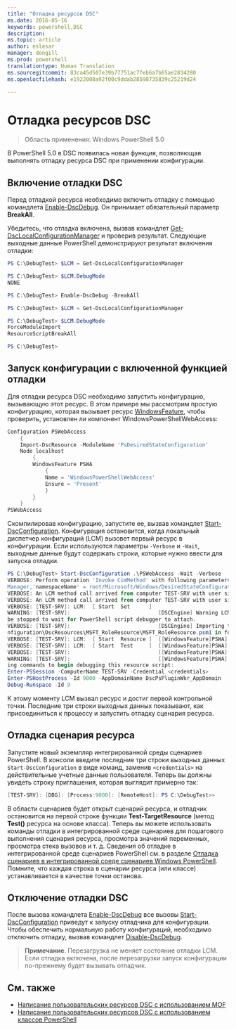 ```yaml
---
title: "Отладка ресурсов DSC"
ms.date: 2016-05-16
keywords: powershell,DSC
description: 
ms.topic: article
author: eslesar
manager: dongill
ms.prod: powershell
translationtype: Human Translation
ms.sourcegitcommit: 83ca45d507e39b77751ac7feb6a7b65ae2834280
ms.openlocfilehash: e1922008a92f00c9ddab28598735839c25219d24

---
```


# Отладка ресурсов DSC

> Область применения: Windows PowerShell 5.0

В PowerShell 5.0 в DSC появилась новая функция, позволяющая выполнять отладку ресурса DSC при применении конфигурации.

## Включение отладки DSC
Перед отладкой ресурса необходимо включить отладку с помощью командлета [Enable-DscDebug](https://technet.microsoft.com/en-us/library/mt517870.aspx). Он принимает обязательный параметр **BreakAll**. 

Убедитесь, что отладка включена, вызвав командлет [Get-DscLocalConfigurationManager](https://technet.microsoft.com/en-us/library/dn407378.aspx) и проверив результат. Следующие выходные данные PowerShell демонстрируют результат включения отладки:


```powershell
PS C:\DebugTest> $LCM = Get-DscLocalConfigurationManager

PS C:\DebugTest> $LCM.DebugMode
NONE

PS C:\DebugTest> Enable-DscDebug -BreakAll

PS C:\DebugTest> $LCM = Get-DscLocalConfigurationManager

PS C:\DebugTest> $LCM.DebugMode
ForceModuleImport
ResourceScriptBreakAll

PS C:\DebugTest>
```


## Запуск конфигурации с включенной функцией отладки
Для отладки ресурса DSC необходимо запустить конфигурацию, вызывающую этот ресурс. В этом примере мы рассмотрим простую конфигурацию, которая вызывает ресурс [WindowsFeature](windowsfeatureResource.md), чтобы проверить, установлен ли компонент WindowsPowerShellWebAccess:

```powershell
Configuration PSWebAccess
    {
    Import-DscResource -ModuleName 'PsDesiredStateConfiguration'
    Node localhost
        {
        WindowsFeature PSWA
            {
            Name = 'WindowsPowerShellWebAccess'
            Ensure = 'Present'
            }
        }
    }
PSWebAccess
```
Скомпилировав конфигурацию, запустите ее, вызвав командлет [Start-DscConfiguration](https://technet.microsoft.com/en-us/library/dn521623.aspx). Конфигурация остановится, когда локальный диспетчер конфигураций (LCM) вызовет первый ресурс в конфигурации. Если используются параметры `-Verbose` и `-Wait`, выходные данные будут содержать строки, которые нужно ввести для запуска отладки.

```powershell
PS C:\DebugTest> Start-DscConfiguration .\PSWebAccess -Wait -Verbose
VERBOSE: Perform operation 'Invoke CimMethod' with following parameters, ''methodName' = SendConfigurationApply,'className' = MSFT_DSCLocalConfiguration
Manager,'namespaceName' = root/Microsoft/Windows/DesiredStateConfiguration'.
VERBOSE: An LCM method call arrived from computer TEST-SRV with user sid S-1-5-21-2127521184-1604012920-1887927527-108583.
VERBOSE: An LCM method call arrived from computer TEST-SRV with user sid S-1-5-21-2127521184-1604012920-1887927527-108583.
VERBOSE: [TEST-SRV]: LCM:  [ Start  Set      ]
WARNING: [TEST-SRV]:                            [DSCEngine] Warning LCM is in Debug 'ResourceScriptBreakAll' mode.  Resource script processing will 
be stopped to wait for PowerShell script debugger to attach.
VERBOSE: [TEST-SRV]:                            [DSCEngine] Importing the module C:\WINDOWS\system32\WindowsPowerShell\v1.0\Modules\PSDesiredStateCo
nfiguration\DscResources\MSFT_RoleResource\MSFT_RoleResource.psm1 in force mode.
VERBOSE: [TEST-SRV]: LCM:  [ Start  Resource ]  [[WindowsFeature]PSWA]
VERBOSE: [TEST-SRV]: LCM:  [ Start  Test     ]  [[WindowsFeature]PSWA]
VERBOSE: [TEST-SRV]:                            [[WindowsFeature]PSWA] Importing the module MSFT_RoleResource in force mode.
WARNING: [TEST-SRV]:                            [[WindowsFeature]PSWA] Resource is waiting for PowerShell script debugger to attach.  Use the follow
ing commands to begin debugging this resource script:
Enter-PSSession -ComputerName TEST-SRV -Credential <credentials>
Enter-PSHostProcess -Id 9000 -AppDomainName DscPsPluginWkr_AppDomain
Debug-Runspace -Id 9
```
К этому моменту LCM вызвал ресурс и достиг первой контрольной точки. Последние три строки выходных данных показывают, как присоединиться к процессу и запустить отладку сценария ресурса.

## Отладка сценария ресурса

Запустите новый экземпляр интегрированной среды сценариев PowerShell. В консоли введите последние три строки выходных данных `Start-DscConfiguration` в виде команд, заменив `<credentials>` на действительные учетные данные пользователя. Теперь вы должны увидеть строку приглашения, которая выглядит примерно так:

```powershell
[TEST-SRV]: [DBG]: [Process:9000]: [RemoteHost]: PS C:\DebugTest>>
```

В области сценариев будет открыт сценарий ресурса, и отладчик остановится на первой строке функции **Test-TargetResource** (метод **Test()** ресурса на основе класса).
Теперь вы можете использовать команды отладки в интегрированной среде сценариев для пошагового выполнения сценария ресурса, просмотра значений переменных, просмотра стека вызовов и т. д. Сведения об отладке в интегрированной среде сценариев PowerShell см. в разделе [Отладка сценариев в интегрированной среде сценариев Windows PowerShell](https://technet.microsoft.com/en-us/library/dd819480.aspx). Помните, что каждая строка в сценарии ресурса (или классе) устанавливается в качестве точки останова.

## Отключение отладки DSC

После вызова командлета [Enable-DscDebug](https://technet.microsoft.com/en-us/library/mt517870.aspx) все вызовы [Start-DscConfiguration](https://technet.microsoft.com/en-us/library/dn521623.aspx) приведут к запуску отладчика для конфигурации. Чтобы обеспечить нормальную работу конфигураций, необходимо отключить отладку, вызвав командлет [Disable-DscDebug](https://technet.microsoft.com/en-us/library/mt517872.aspx).

>**Примечание**. Перезагрузка не меняет состояние отладки LCM. Если отладка включена, после перезагрузки запуск конфигурации по-прежнему будет вызывать отладчик.


## См. также
- [Написание пользовательских ресурсов DSC с использованием MOF](authoringResourceMOF.md) 
- [Написание пользовательских ресурсов DSC с использованием классов PowerShell](authoringResourceClass.md)




<!--HONumber=Aug16_HO3-->


